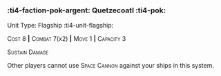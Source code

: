 ### :ti4-faction-pok-argent: **Quetzecoatl** :ti4-pok:

Unit Type: Flagship :ti4-unit-flagship:

<span style="font-variant:small-caps;">Cost</span> 8 __|__ <span style="font-variant:small-caps;">Combat</span> 7(x2) __|__ <span style="font-variant:small-caps;">Move</span> 1 __|__ <span style="font-variant:small-caps;">Capacity</span> 3

<span style="font-variant:small-caps;">Sustain Damage</span>

Other players cannot use <span style="font-variant:small-caps;">Space Cannon</span> against your ships in this system.
